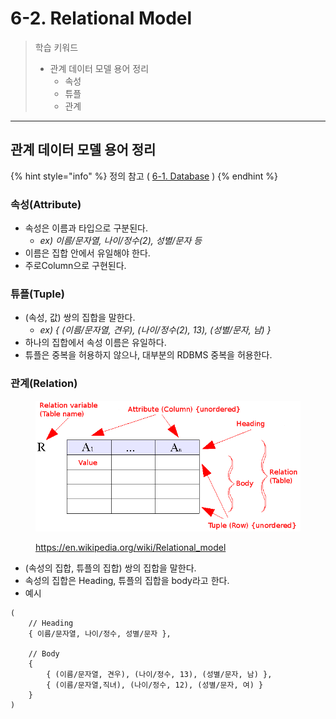 # 6-2. Relational Model

> 학습 키워드
>
> * 관계 데이터 모델 용어 정리
>   * 속성
>   * 튜플
>   * 관계

***

## 관계 데이터 모델 용어 정리

{% hint style="info" %}
정의 참고 ( [6-1. Database](6-1.-database.md) )
{% endhint %}

### 속성(Attribute)

* 속성은 이름과 타입으로 구분된다.
  * _ex) 이름/문자열, 나이/정수(2), 성별/문자 등_
* 이름은 집합 안에서 유일해야 한다.
* 주로Column으로 구현된다.

### 튜플(Tuple)

* (속성, 값) 쌍의 집합을 말한다.
  * _ex) { (이름/문자열, 견우), (나이/정수(2), 13), (성별/문자,  남) }_
* 하나의 집합에서 속성 이름은 유일하다.
* 튜플은 중복을 허용하지 않으나, 대부분의 RDBMS 중복을 허용한다.

### 관계(Relation)

<figure><img src="../../.gitbook/assets/image.png" alt="" width="510"><figcaption><p><a href="https://en.wikipedia.org/wiki/Relational_model">https://en.wikipedia.org/wiki/Relational_model</a></p></figcaption></figure>

* (속성의 집합, 튜플의 집합) 쌍의 집합을 말한다.
* 속성의 집합은 Heading, 튜플의 집합을 body라고 한다.
* &#x20;예시

```
(
	// Heading
	{ 이름/문자열, 나이/정수, 성별/문자 },

	// Body
	{
		{ (이름/문자열, 견우), (나이/정수, 13), (성별/문자, 남) },
		{ (이름/문자열,직녀), (나이/정수, 12), (성별/문자, 여) }
	}
)
```
